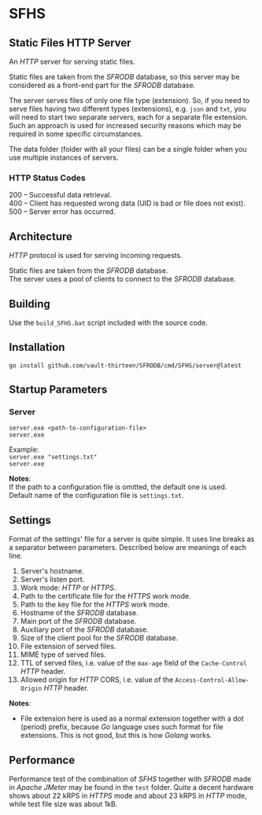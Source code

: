 # SFHS

## Static Files HTTP Server

An _HTTP_ server for serving static files. 

Static files are taken from the _SFRODB_ database, so this server may be 
considered as a front-end part for the _SFRODB_ database.

The server serves files of only one file type (extension). So, if you need to 
serve files having two different types (extensions), e.g. `json` and `txt`, you 
will need to start two separate servers, each for a separate file extension. 
Such an approach is used for increased security reasons which may be required
in some specific circumstances. 

The data folder (folder with all your files) can be a single folder when you 
use multiple instances of servers.

### HTTP Status Codes
200 – Successful data retrieval.  
400 – Client has requested wrong data (UID is bad or file does not exist).  
500 – Server error has occurred.  

## Architecture
_HTTP_ protocol is used for serving incoming requests.  

Static files are taken from the _SFRODB_ database.  
The server uses a pool of clients to connect to the _SFRODB_ database.

## Building
Use the `build_SFHS.bat` script included with the source code.

## Installation
`go install github.com/vault-thirteen/SFRODB/cmd/SFHS/server@latest`

## Startup Parameters

### Server
`server.exe <path-to-configuration-file>`  
`server.exe`  

Example:  
`server.exe "settings.txt"`  
`server.exe`  

**Notes**:  
If the path to a configuration file is omitted, the default one is used.  
Default name of the configuration file is `settings.txt`.

## Settings
Format of the settings' file for a server is quite simple. It uses line
breaks as a separator between parameters. Described below are meanings of each 
line.

1. Server's hostname.
2. Server's listen port.
3. Work mode: _HTTP_ or _HTTPS_.
4. Path to the certificate file for the _HTTPS_ work mode.
5. Path to the key file for the _HTTPS_ work mode.
6. Hostname of the _SFRODB_ database.
7. Main port of the _SFRODB_ database.
8. Auxiliary port of the _SFRODB_ database.
9. Size of the client pool for the _SFRODB_ database.
10. File extension of served files.
11. MIME type of served files.
12. TTL of served files, i.e. value of the `max-age` field of the 
`Cache-Control` _HTTP_ header.
13. Allowed origin for _HTTP_ CORS, i.e. value of the 
`Access-Control-Allow-Origin` _HTTP_ header.

**Notes**:
* File extension here is used as a normal extension together with a dot 
(period) prefix, because _Go_ language uses such format for file extensions. 
This is not good, but this is how _Golang_ works.

## Performance

Performance test of the combination of _SFHS_ together with _SFRODB_ made 
in _Apache JMeter_ may be found in the `test` folder. Quite a decent hardware 
shows about 22 kRPS in _HTTPS_ mode and about 23 kRPS in _HTTP_ mode, while test 
file size was about 1kB.
